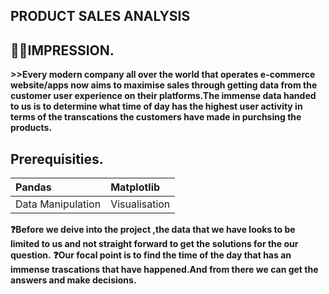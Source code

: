 ## PRODUCT SALES ANALYSIS 

## 🙋‍♂️IMPRESSION.

__>>Every modern company all over the world that operates e-commerce website/apps now aims to maximise sales through getting data from the customer user experience on their platforms.The immense data handed to us is to determine what time of day has the highest user activity in terms of the transcations the customers have made in purchsing the products.__

## Prerequisities.
|Pandas           |Matplotlib   |
|:----------------|:------------|
|Data Manipulation|Visualisation|

__❓Before we deive into the project ,the data that we have looks to be limited to us and not straight forward to get the solutions for the our question.__
__❓Our focal point is to find the time of the day that has an immense  trascations that have happened.And from there we can get the answers and make decisions.__




